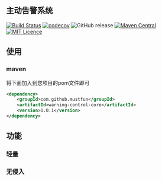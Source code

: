 ## 主动告警系统

[![Build Status](https://travis-ci.org/mustfun/warning-control.svg?branch=master)](https://travis-ci.org/mustfun/warning-control)
[![codecov](https://codecov.io/gh/mustfun/warning-control/branch/master/graph/badge.svg)](https://codecov.io/gh/mustfun/warning-control)
![GitHub release](https://img.shields.io/github/release/mustfun/warning-control.svg)
[![Maven Central](https://maven-badges.herokuapp.com/maven-central/com.github.mustfun/warning-control/badge.svg)](https://maven-badges.herokuapp.com/maven-central/com.github.mustfun/warning-control/badge.svg)
[![MIT Licence](https://badges.frapsoft.com/os/mit/mit.svg?v=103)](https://opensource.org/licenses/mit-license.php)

## 使用
### maven
将下面加入到您项目的pom文件即可

```xml
<dependency>
    <groupId>com.github.mustfun</groupId>
    <artifactId>warning-control-core</artifactId>
    <version>1.0.1</version>
</dependency>

```


## 功能
### 轻量

### 无侵入

